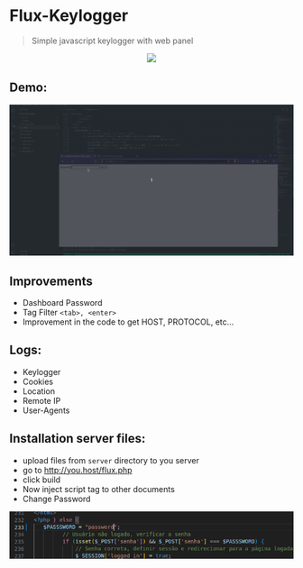 # Flux-Keylogger
> Simple javascript keylogger with web panel 

<p align="center">
  <img src="logo.png">

## Demo:
![GIF Example](example.gif)
</p>

## Improvements
* Dashboard Password
* Tag Filter `<tab>, <enter>`
* Improvement in the code to get HOST, PROTOCOL, etc...

## Logs:
* Keylogger
* Cookies
* Location
* Remote IP
* User-Agents

## Installation server files:
* upload files from `server` directory to you server
* go to http://you.host/flux.php
* click build
* Now inject script tag to other documents
* Change Password 

![pass](pass.png)

